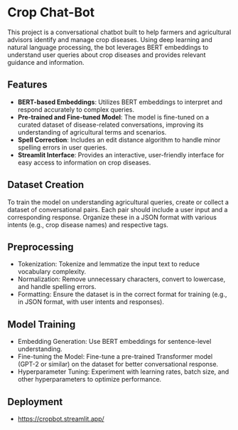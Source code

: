 # Crop Chat-Bot

This project is a conversational chatbot built to help farmers and agricultural advisors identify and manage crop diseases. Using deep learning and natural language processing, the bot leverages BERT embeddings to understand user queries about crop diseases and provides relevant guidance and information.

## Features
- **BERT-based Embeddings**: Utilizes BERT embeddings to interpret and respond accurately to complex queries.
- **Pre-trained and Fine-tuned Model**: The model is fine-tuned on a curated dataset of disease-related conversations, improving its understanding of agricultural terms and scenarios.
- **Spell Correction**: Includes an edit distance algorithm to handle minor spelling errors in user queries.
- **Streamlit Interface**: Provides an interactive, user-friendly interface for easy access to information on crop diseases.


## Dataset Creation

To train the model on understanding agricultural queries, create or collect a dataset of conversational pairs. Each pair should include a user input and a corresponding response. Organize these in a JSON format with various intents (e.g., crop disease names) and respective tags.

## Preprocessing
- Tokenization: Tokenize and lemmatize the input text to reduce vocabulary complexity.
- Normalization: Remove unnecessary characters, convert to lowercase, and handle spelling errors.
- Formatting: Ensure the dataset is in the correct format for training (e.g., in JSON format, with user intents and responses).



## Model Training

- Embedding Generation: Use BERT embeddings for sentence-level understanding.
- Fine-tuning the Model: Fine-tune a pre-trained Transformer model (GPT-2 or similar) on the dataset for better conversational response.
- Hyperparameter Tuning: Experiment with learning rates, batch size, and other hyperparameters to optimize performance.



## Deployment

- https://cropbot.streamlit.app/
